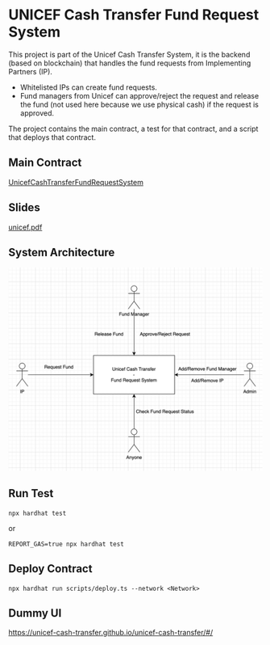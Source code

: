 # UNICEF Cash Transfer Fund Request System

This project is part of the Unicef Cash Transfer System, it is the backend (based on blockchain) that handles the fund requests from Implementing Partners (IP).  
- Whitelisted IPs can create fund requests.  
- Fund managers from Unicef can approve/reject the request and release the fund (not used here because we use physical 
cash) if the request is approved.

The project contains the main contract, a test for that contract, and a script that deploys that contract.

## Main Contract
[UnicefCashTransferFundRequestSystem](./contracts/UnicefCashTransferFundRequestSystem.sol)

## Slides
[unicef.pdf](./unicef.pdf)

## System Architecture
![diagram.png](./diagram.png)



## Run Test
```shell
npx hardhat test
```
or
```shell
REPORT_GAS=true npx hardhat test
```

## Deploy Contract
```shell
npx hardhat run scripts/deploy.ts --network <Network>
```

## Dummy UI
https://unicef-cash-transfer.github.io/unicef-cash-transfer/#/
